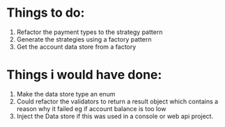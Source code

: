 # Things to do:
1. Refactor the payment types to the strategy pattern
2. Generate the strategies using a factory pattern
3. Get the account data store from a factory


# Things i would have done:
1. Make the data store type an enum
2. Could refactor the validators to return a result object which contains a reason why it failed eg if account balance is too low
3. Inject the Data store if this was used in a console or web api project.